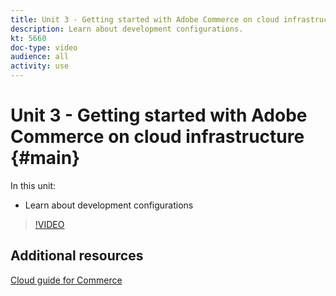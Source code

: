 ```yaml
---
title: Unit 3 - Getting started with Adobe Commerce on cloud infrastructure
description: Learn about development configurations. 
kt: 5660
doc-type: video
audience: all
activity: use
---
```


# Unit 3 - Getting started with Adobe Commerce on cloud infrastructure {#main}

In this unit:

- Learn about development configurations

>[!VIDEO](https://video.tv.adobe.com/v/35696?quality=12&learn=on)

## Additional resources

[Cloud guide for Commerce](https://devdocs.magento.com/cloud/bk-cloud.html)
